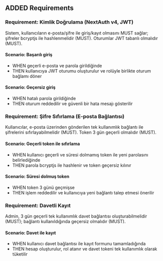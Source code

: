 ## ADDED Requirements

### Requirement: Kimlik Doğrulama (NextAuth v4, JWT)

Sistem, kullanıcıların e-posta/şifre ile giriş/kayıt olmasını MUST sağlar; şifreler bcryptjs ile hashlenmelidir (MUST). Oturumlar JWT tabanlı olmalıdır (MUST).

#### Scenario: Başarılı giriş

- WHEN geçerli e-posta ve parola girildiğinde
- THEN kullanıcıya JWT oturumu oluşturulur ve rolüyle birlikte oturum bağlamı döner

#### Scenario: Geçersiz giriş

- WHEN hatalı parola girildiğinde
- THEN oturum reddedilir ve güvenli bir hata mesajı gösterilir

### Requirement: Şifre Sıfırlama (E-posta Bağlantısı)

Kullanıcılar, e-posta üzerinden gönderilen tek kullanımlık bağlantı ile şifrelerini sıfırlayabilmelidir (MUST). Token 3 gün geçerli olmalıdır (MUST).

#### Scenario: Geçerli token ile sıfırlama

- WHEN kullanıcı geçerli ve süresi dolmamış token ile yeni parolasını belirlediğinde
- THEN parola bcryptjs ile hashlenir ve token geçersiz kılınır

#### Scenario: Süresi dolmuş token

- WHEN token 3 günü geçmişse
- THEN işlem reddedilir ve kullanıcıya yeni bağlantı talep etmesi önerilir

### Requirement: Davetli Kayıt

Admin, 3 gün geçerli tek kullanımlık davet bağlantısı oluşturabilmelidir (MUST); bağlantı kullanıldığında geçersiz olmalıdır (MUST).

#### Scenario: Davet ile kayıt

- WHEN kullanıcı davet bağlantısı ile kayıt formunu tamamladığında
- THEN hesap oluşturulur, rol atanır ve davet tokeni tek kullanımlık olarak tüketilir

